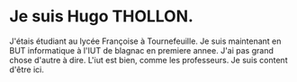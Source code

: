 # Je suis Hugo THOLLON.

J'étais étudiant au lycée Françoise à Tournefeuille. Je suis maintenant en BUT informatique à l'IUT de blagnac en premiere annee.
J'ai pas grand chose d'autre à dire. L'iut est bien, comme les professeurs. Je suis content d'être ici.
